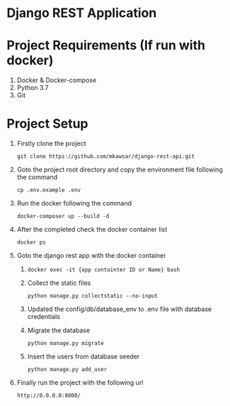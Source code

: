 # Django REST Application

# Project Requirements (If run with docker)

1. Docker & Docker-compose
2. Python 3.7
3. Git

# Project Setup
1. Firstly clone the project

    `git clone https://github.com/mkawsar/django-rest-api.git`
2. Goto the project root directory and copy the environment file following the command
    
    `cp .env.example .env`
3. Run the docker following the command
    
    `docker-composer up --build -d`
4. After the completed check the docker container list
    
    `docker ps`
5.  Goto the django rest app with the docker container
    
    1. `docker exec -it {app containter ID or Name} bash`
    2. Collect the static files
    
        `python manage.py collectstatic --no-input`
    3. Updated the config/db/database_env to .env file with database credentials
    4. Migrate the database
    
        `python manage.py migrate`
    5. Insert the users from database seeder
    
        `python manage.py add_user`
6. Finally run the project with the following url
    
    `http://0.0.0.0:8000/`
